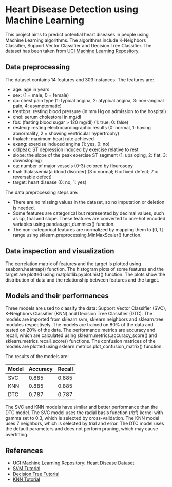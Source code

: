 # Heart Disease Detection using Machine Learning

This project aims to predict potential heart diseases in people using Machine Learning algorithms. The algorithms include K-Neighbors Classifier, Support Vector Classifier and Decision Tree Classifier. The dataset has been taken from [UCI Machine Learning Repository](^1^).

## Data preprocessing

The dataset contains 14 features and 303 instances. The features are:

- age: age in years
- sex: (1 = male; 0 = female)
- cp: chest pain type (1: typical angina, 2: atypical angina, 3: non-anginal pain, 4: asymptomatic)
- trestbps: resting blood pressure (in mm Hg on admission to the hospital)
- chol: serum cholestoral in mg/dl
- fbs: (fasting blood sugar > 120 mg/dl) (1: true; 0: false)
- restecg: resting electrocardiographic results (0: normal, 1: having abnormality, 2 = showing ventricular hypertrophy)
- thalach: maximum heart rate achieved
- exang: exercise induced angina (1: yes, 0: no)
- oldpeak: ST depression induced by exercise relative to rest
- slope: the slope of the peak exercise ST segment (1: upsloping, 2: flat, 3: downsloping)
- ca: number of major vessels (0-3) colored by flourosopy
- thal: thalassemia(a blood disorder) (3 = normal; 6 = fixed defect; 7 = reversable defect)
- target: heart disease (0: no, 1: yes)

The data preprocessing steps are:

- There are no missing values in the dataset, so no imputation or deletion is needed.
- Some features are categorical but represented by decimal values, such as cp, thal and slope. These features are converted to one-hot encoded variables using pandas.get_dummies() function.
- The non-categorical features are normalized by mapping them to [0, 1] range using sklearn.preprocessing.MinMaxScaler() function.

## Data inspection and visualization

The correlation matrix of features and the target is plotted using seaborn.heatmap() function. The histogram plots of some features and the target are plotted using matplotlib.pyplot.hist() function. The plots show the distribution of data and the relationship between features and the target.

## Models and their performances

Three models are used to classify the data: Support Vector Classifier (SVC), K-Neighbors Classifier (KNN) and Decision Tree Classifier (DTC). The models are imported from sklearn.svm, sklearn.neighbors and sklearn.tree modules respectively. The models are trained on 80% of the data and tested on 20% of the data. The performance metrics are accuracy and recall, which are calculated using sklearn.metrics.accuracy_score() and sklearn.metrics.recall_score() functions. The confusion matrices of the models are plotted using sklearn.metrics.plot_confusion_matrix() function.

The results of the models are:

| Model | Accuracy | Recall |
| ----- | -------- | ------ |
| SVC   | 0.885    | 0.885  |
| KNN   | 0.885    | 0.885  |
| DTC   | 0.787    | 0.787  |

The SVC and KNN models have similar and better performance than the DTC model. The SVC model uses the radial basis function (rbf) kernel with gamma set to 0.3, which is selected by cross-validation. The KNN model uses 7 neighbors, which is selected by trial and error. The DTC model uses the default parameters and does not perform pruning, which may cause overfitting.

## References

- [UCI Machine Learning Repository: Heart Disease Dataset](^1^)
- [SVM Tutorial](^2^)
- [Decision Tree Tutorial](^3^)
- [KNN Tutorial](^4^)
